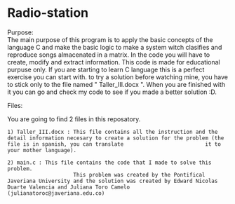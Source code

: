 # Radio-station

Purpose:  
  The main purpose of this program is to apply the basic concepts of the language C and make the basic logic to make a system witch clasifies and reproduce songs almacenated in a matrix. In the code you will have to create,  modify and extract  information. This code is made for educational purpuse only.
  If you are starting to learn C language this is a perfect exercise you can start with. to try a solution before watching mine, you have to stick only to the file named " Taller_III.docx ". When you are finished with it you can go and check my code to see if you made a better solution :D.

Files:

  You are going to find 2 files in this reposatory.
  
    1) Taller_III.docx : This file contains all the instruction and the detail information necesary to create a solution for the problem (the file is in spanish, you can translate                          it to your mother language).
    
    2) main.c : This file contains the code that I made to solve this problem.
                         This problem was created by the Pontifical Javeriana University and the solution was created by Edward Nicolas Duarte Valencia and Juliana Toro Camelo                              (julianatoroc@javeriana.edu.co)
